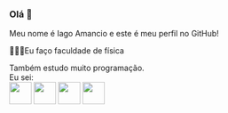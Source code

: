 ### Olá 👋
                    
Meu nome é Iago Amancio e este é meu perfil no GitHub!

🧑🏾‍🔬Eu faço faculdade de física

Também estudo muito programação.
<br>
Eu sei:
<br>
<img loading="lazy" src="https://cdn.jsdelivr.net/gh/devicons/devicon/icons/python/python-original.svg" width="40" height="40"/> 
<img loading="lazy" src="https://cdn.jsdelivr.net/gh/devicons/devicon/icons/javascript/javascript-original.svg" width="40" height="40"/>
<img loading="lazy" src="https://cdn.jsdelivr.net/gh/devicons/devicon/icons/jupyter/jupyter-original.svg" width="40" height="40"/>
<img loading="lazy" src="https://cdn.jsdelivr.net/gh/devicons/devicon/icons/pandas/pandas-original.svg" width="40" height="40"/>


          
          
               

<!--
**iagoamancio/iagoamancio** is a ✨ _special_ ✨ repository because its `README.md` (this file) appears on your GitHub profile.

Here are some ideas to get you started:

- 🔭 I’m currently working on ...
- 🌱 I’m currently learning ...
- 👯 I’m looking to collaborate on ...
- 🤔 I’m looking for help with ...
- 💬 Ask me about ...
- 📫 How to reach me: ...
- 😄 Pronouns: ...
- ⚡ Fun fact: ...
-->
